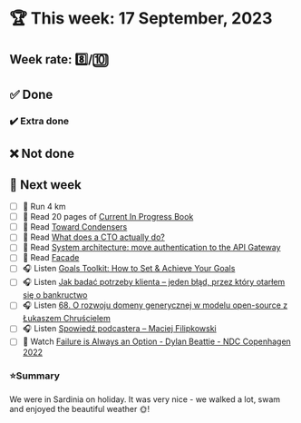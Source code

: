 # 🏆 This week: 17 September, 2023

## Week rate: 8️⃣/🔟

## ✅ Done

### ✔️ Extra done

## ❌ Not done

## 📝 Next week
- [ ] 🏃 Run 4 km
- [ ] 📗 Read 20 pages of [Current In Progress Book](https://github.com/BartoszDabek/bdabek.pl/blob/master/miscellaneous/books.md)
- [ ] 📗 Read [Toward Condensers](https://openjdk.org/projects/leyden/notes/03-toward-condensers)
- [ ] 📗 Read [What does a CTO actually do?](https://vadimkravcenko.com/shorts/what-cto-does/)
- [ ] 📗 Read [System architecture: move authentication to the API Gateway](https://blog.frankel.ch/authentication-api-gateway/)
- [ ] 📗 Read [Facade](https://java-design-patterns.com/patterns/facade/)
- [ ] 🎧 Listen [Goals Toolkit: How to Set & Achieve Your Goals](https://hubermanlab.com/goal-toolkit-how-to-set-and-achieve-your-goals/)
- [ ] 🎧 Listen [Jak badać potrzeby klienta – jeden błąd, przez który otarłem się o bankructwo](https://malawielkafirma.pl/jak-badac-potrzeby-klientow/)
- [ ] 🎧 Listen [68. O rozwoju domeny generycznej w modelu open-source z Łukaszem Chruścielem](https://bettersoftwaredesign.pl/episodes/68)
- [ ] 🎧 Listen [Spowiedź podcastera – Maciej Filipkowski](https://zaprojektujswojezycie.pl/spowiedz-podcastera-maciej-filipkowski/)
- [ ] 🎥 Watch [Failure is Always an Option - Dylan Beattie - NDC Copenhagen 2022](https://youtu.be/Vk2fi7NZ3OQ)

### ⭐Summary
We were in Sardinia on holiday. It was very nice - we walked a lot, swam and enjoyed the beautiful weather 🌞!
